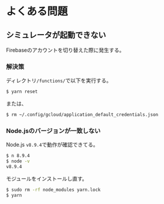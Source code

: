 # よくある問題

## シミュレータが起動できない

Firebaseのアカウントを切り替えた際に発生する。

### 解決策

ディレクトリ`/functions/`で以下を実行する。

```bash
$ yarn reset
```

または、

```bash
$ rm ~/.config/gcloud/application_default_credentials.json
```

### Node.jsのバージョンが一致しない

Node.js `v8.9.4`で動作が確認できてる。

```bash
$ n 8.9.4
$ node -v
v8.9.4
```

モジュールをインストールし直す。

```bash
$ sudo rm -rf node_modules yarn.lock
$ yarn
```
